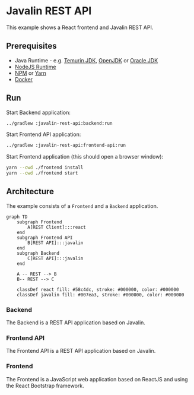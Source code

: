 # Javalin REST API

This example shows a React frontend and Javalin REST API.

## Prerequisites

* Java Runtime - e.g. [Temurin JDK](https://adoptium.net), [OpenJDK](https://openjdk.org) or [Oracle JDK](https://www.oracle.com/java)
* [NodeJS Runtime](https://nodejs.org)
* [NPM](https://www.npmjs.com) or [Yarn](https://yarnpkg.com)
* [Docker](https://www.docker.com)

## Run

Start Backend application:
```bash
../gradlew :javalin-rest-api:backend:run
```

Start Frontend API application:

```bash
../gradlew :javalin-rest-api:frontend-api:run
```

Start Frontend application (this should open a browser window):
```bash
yarn --cwd ./frontend install
yarn --cwd ./frontend start
```

## Architecture

The example consists of a `Frontend` and a `Backend` application.

```mermaid
graph TD
    subgraph Frontend
        A[REST Client]:::react
    end
    subgraph Frontend API
        B[REST API]:::javalin
    end
    subgraph Backend
        C[REST API]:::javalin
    end

    A -- REST --> B
    B-- REST --> C

    classDef react fill: #58c4dc, stroke: #000000, color: #000000
    classDef javalin fill: #007ea3, stroke: #000000, color: #000000
```

### Backend

The Backend is a REST API application based on Javalin.

### Frontend API

The Frontend API is a REST API application based on Javalin.

### Frontend

The Frontend is a JavaScript web application based on ReactJS and using the React Bootstrap framework.
